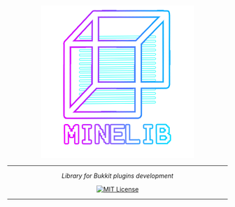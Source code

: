 <div align="center">

![logo](minelib_logo.png)

---

*Library for Bukkit plugins development*

[![MIT License](https://img.shields.io/github/license/pl3xgaming/Purpur?&logo=github)](LICENSE)

---

</div>
